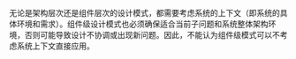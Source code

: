 无论是架构层次还是组件层次的设计模式，都需要考虑系统的上下文（即系统的具体环境和需求）。组件级设计模式也必须确保适合当前子问题和系统整体架构环境，否则可能导致设计不协调或出现新问题。因此，不能认为组件级模式可以不考虑系统上下文直接应用。